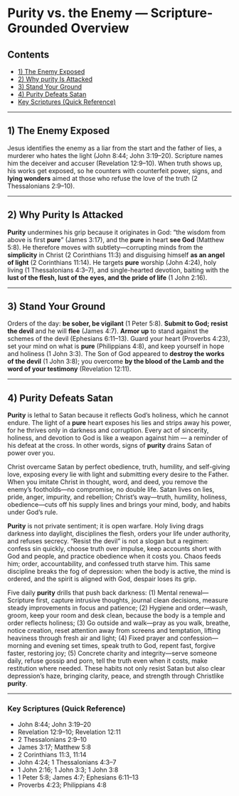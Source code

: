 # **Purity** vs. the Enemy — Scripture-Grounded Overview

## Contents

* [1) The Enemy Exposed](#1-the-enemy-exposed)  
* [2) Why purity Is Attacked](#2-why-purity-is-attacked)  
* [3) Stand Your Ground](#3-stand-your-ground)
* [4) Purity Defeats Satan](#4-purity-defeats-satan)
* [Key Scriptures (Quick Reference)](#key-scriptures-quick-reference)
  
---

## 1) The Enemy Exposed

Jesus identifies the enemy as a liar from the start and the father of lies, a murderer who hates the light (John 8:44; John 3:19–20). Scripture names him the deceiver and accuser (Revelation 12:9–10). When truth shows up, his works get exposed, so he counters with counterfeit power, signs, and **lying wonders** aimed at those who refuse the love of the truth (2 Thessalonians 2:9–10).

---

## 2) Why **Purity** Is Attacked

**Purity** undermines his grip because it originates in God: “the wisdom from above is first **pure**” (James 3:17), and the **pure** in heart **see God** (Matthew 5:8). He therefore moves with subtlety—corrupting minds from the **simplicity** in Christ (2 Corinthians 11:3) and disguising himself **as an angel of light** (2 Corinthians 11:14). He targets **pure** worship (John 4:24), holy living (1 Thessalonians 4:3–7), and single-hearted devotion, baiting with the **lust of the flesh, lust of the eyes, and the pride of life** (1 John 2:16).

---

## 3) Stand Your Ground

Orders of the day: **be sober, be vigilant** (1 Peter 5:8). **Submit to God; resist the devil** and he will **flee** (James 4:7). **Armor up** to stand against the schemes of the devil (Ephesians 6:11–13). Guard your heart (Proverbs 4:23), set your mind on what is **pure** (Philippians 4:8), and keep yourself in hope and holiness (1 John 3:3). The Son of God appeared to **destroy the works of the devil** (1 John 3:8); you overcome **by the blood of the Lamb and the word of your testimony** (Revelation 12:11).

---

## 4) **Purity** Defeats Satan

**Purity** is lethal to Satan because it reflects God’s holiness, which he cannot endure. The light of a **pure** heart exposes his lies and strips away his power, for he thrives only in darkness and corruption. Every act of sincerity, holiness, and devotion to God is like a weapon against him — a reminder of his defeat at the cross. In other words, signs of **purity** drains Satan of power over you.

Christ overcame Satan by perfect obedience, truth, humility, and self-giving love, exposing every lie with light and submitting every desire to the Father. When you imitate Christ in thought, word, and deed, you remove the enemy’s footholds—no compromise, no double life. Satan lives on lies, pride, anger, impurity, and rebellion; Christ’s way—truth, humility, holiness, obedience—cuts off his supply lines and brings your mind, body, and habits under God’s rule.

**Purity** is not private sentiment; it is open warfare. Holy living drags darkness into daylight, disciplines the flesh, orders your life under authority, and refuses secrecy. “Resist the devil” is not a slogan but a regimen: confess sin quickly, choose truth over impulse, keep accounts short with God and people, and practice obedience when it costs you. Chaos feeds him; order, accountability, and confessed truth starve him. This same discipline breaks the fog of depression: when the body is active, the mind is ordered, and the spirit is aligned with God, despair loses its grip.

Five daily **purity** drills that push back darkness: (1) Mental renewal—Scripture first, capture intrusive thoughts, journal clean decisions, measure steady improvements in focus and patience; (2) Hygiene and order—wash, groom, keep your room and desk clean, because the body is a temple and order reflects holiness; (3) Go outside and walk—pray as you walk, breathe, notice creation, reset attention away from screens and temptation, lifting heaviness through fresh air and light; (4) Fixed prayer and confession—morning and evening set times, speak truth to God, repent fast, forgive faster, restoring joy; (5) Concrete charity and integrity—serve someone daily, refuse gossip and porn, tell the truth even when it costs, make restitution where needed. These habits not only resist Satan but also clear depression’s haze, bringing clarity, peace, and strength through Christlike **purity**.

---

### Key Scriptures (Quick Reference)

* John 8:44; John 3:19–20  
* Revelation 12:9–10; Revelation 12:11  
* 2 Thessalonians 2:9–10  
* James 3:17; Matthew 5:8  
* 2 Corinthians 11:3, 11:14  
* John 4:24; 1 Thessalonians 4:3–7  
* 1 John 2:16; 1 John 3:3; 1 John 3:8  
* 1 Peter 5:8; James 4:7; Ephesians 6:11–13  
* Proverbs 4:23; Philippians 4:8
